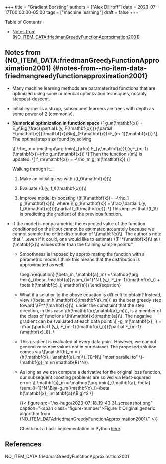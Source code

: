 +++
title = "Gradient Boosting"
authors = ["Alex Dillhoff"]
date = 2023-07-17T00:00:00-05:00
tags = ["machine learning"]
draft = false
+++

<div class="ox-hugo-toc toc">

<div class="heading">Table of Contents</div>

- [Notes from (NO_ITEM_DATA:friedmanGreedyFunctionApproximation2001)](#notes-from--no-item-data-friedmangreedyfunctionapproximation2001)

</div>
<!--endtoc-->



## Notes from (NO_ITEM_DATA:friedmanGreedyFunctionApproximation2001) {#notes-from--no-item-data-friedmangreedyfunctionapproximation2001}

-   Many machine learning methods are parameterized functions that are optimized using some numerical optimization techniques, notably steepest-descent.
-   Initial learner is a stump, subsequent learners are trees with depth as some power of 2 (commonly).
-   **Numerical optimization in function space**
    \\[
      g\_m(\mathbf{x}) = E\_y\Big[\frac{\partial L(y, F(\mathbf{x}))}{\partial F(\mathbf{x})}|\mathbf{x}\Big]\_{F(\mathbf{x})=F\_{m-1}(\mathbf{x})}
      \\]
    The optimal step size found by solving

    \\[
      \rho\_m = \mathop{\arg \min}\_{\rho} E\_{y,\mathbf{x}}L(y,F\_{m-1}(\mathbf{x})-\rho g\_m(\mathbf{x}))
      \\]
    Then the function \\(m\\) is updated:
    \\[
      f\_m(\mathbf{x}) = -\rho\_m g\_m(\mathbf{x})
      \\]

    Walking through it...

    1.  Make an initial guess with \\(f\_0(\mathbf{x})\\)

    2.  Evaluate \\(L(y, f\_0(\mathbf{x}))\\)

    3.  Improve model by boosting \\(f\_1(\mathbf{x}) = -\rho\_1 g\_1(\mathbf{x})\\), where \\[ g\_1(\mathbf{x}) = \frac{\partial L(y, f\_0(\mathbf{x}))}{\partial f\_0(\mathbf{x})}. \\]
        This implies that \\(f\_1\\) is predicting the gradient of the previous function.

-   If the model is nonparametric, the expected value of the function conditioned on the input cannot be estimated accurately because we cannot sample the entire distribution of \\(\mathbf{x}\\). The author's note that "...even if it could, one would like to estimate \\(F^\*(\mathbf{x})\\) at \\(\mathbf{x}\\) values other than the training sample points."
    -   Smoothness is imposed by approximating the function with a parametric model. I think this means that the distribution is approximated as well.

        \begin{equation}
        (\beta\_m, \mathbf{a}\_m) = \mathop{\arg \min}\_{\beta, \mathbf{a}}\sum\_{i=1}^N L(y\_i, F\_{m-1}(\mathbf{x}\_i) + \beta h(\mathbf{x}\_i; \mathbf{a}))
        \end{equation}

    -   What if a solution to the above equation is difficult to obtain? Instead, view \\(\beta\_m h(\mathbf{x};\mathbf{a}\_m)\\) as the best greedy step toward \\(F^\*(\mathbf{x})\\), under the constraint that the step direction, in this case \\(h(\mathbf{x};\mathbf{a}\_m)\\), is a member of the class of functions \\(h(\mathbf{x};\mathbf{a})\\). The negative gradient can be evaluated at each data point:
        \\[
            -g\_m(\mathbf{x}\_i) = -\frac{\partial L(y\_i, F\_{m-1}(\mathbf{x}\_i))}{\partial F\_{m-1}(\mathbf{x}\_i)}.
            \\]
    -   This gradient is evaluated at every data point. However, we cannot generalize to new values not in our dataset. The proposed solution comes via \\(\mathbf{h}\_m = \\{h(\mathbf{x}\_i;\mathbf{a}\_m)\\}\_{1}^N\\) "most parallel to" \\(-\mathbf{g}\_m \in \mathbb{R}^N\\).
    -   As long as we can compute a derivative for the original loss function, our subsequent boosting problems are solved via least-squared error:
        \\[
            \mathbf{a}\_m = \mathop{\arg \min}\_{\mathbf{a}, \beta} \sum\_{i=1}^N \Big(-g\_m(\mathbf{x}\_i)-\beta h(\mathbf{x}\_i;\mathbf{a})\Big)^2
            \\]

        {{< figure src="/ox-hugo/2023-07-18_19-43-31_screenshot.png" caption="<span class=\"figure-number\">Figure 1: </span>Original generic algorithm from (NO_ITEM_DATA:friedmanGreedyFunctionApproximation2001)." >}}

        Check out a basic implementation in Python [here](<https://github.com/ajdillhoff/CSE6363/blob/main/boosting/intro_to_gradient_boosting.ipynb>).

## References

<style>.csl-entry{text-indent: -1.5em; margin-left: 1.5em;}</style><div class="csl-bib-body">
  <div class="csl-entry">NO_ITEM_DATA:friedmanGreedyFunctionApproximation2001</div>
</div>
